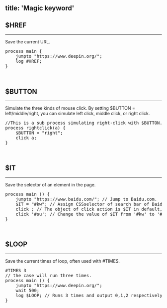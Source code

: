 title: 'Magic keyword'
---

## $HREF
---

Save the current URL.

<pre class='sublemon'>
process main {
    jumpto "https://www.deepin.org/";
    log #HREF;
}</pre>

<br>

## $BUTTON
---

Simulate the three kinds of mouse click. By setting $BUTTON = left/middle/right, you can simulate left click, middle click, or right click.

<pre class='sublemon'>
//This is a sub process simulating right-click with $BUTTON.
process rightclick(a) {
    $BUTTON = "right";
    click a;
}</pre>

<br>

## $IT
---

Save the selector of an element in the page.
<pre class='sublemon'>
process main () {
	jumpto "https://www.baidu.com/"; // Jump to Baidu.com.
	$IT = "#kw"; // Assign CSSselector of search bar of Baidu.com to $IT.
	click ; // The object of click action is $IT in default, so the search bar will be clicked.
	click '#su'; // Change the value of $IT from '#kw' to '#su', that is, change the value when the CSSselector shows up next time. 
}</pre>

<br>

## $LOOP
---

Save the current times of loop, often used with #TIMES.
<pre class='sublemon'>
#TIMES 3
// the case will run three times.
process main () {
	jumpto "https://www.deepin.org/";
	wait 500;
	log $LOOP; // Runs 3 times and output 0,1,2 respectively.
}</pre>

<br>